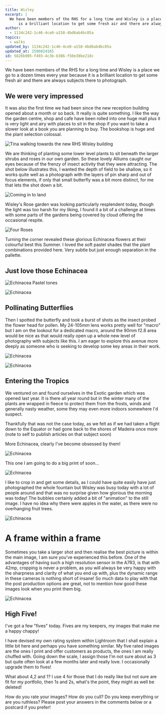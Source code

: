 ```yaml
---
title: Wisley
excerpt: |
  We have been members of the RHS for a long time and Wisley is a place we go to a dozen times every year because it
      is a brilliant location to get some fresh air and there are always subjects there to photograph.
author:
  - 1134c242-1c46-4ce0-a158-4bd6ab4bc05a
topics:
  - walks
updated_by: 1134c242-1c46-4ce0-a158-4bd6ab4bc05a
updated_at: 1596024165
id: 5826b905-f493-4c3b-b386-f50e38be218c
---
```

We have been members of the RHS for a long time and Wisley is a place we go to a dozen times every year because it is a brilliant location to get some fresh air and there are always subjects there to photograph.

## We were very impressed 
It was also the first time we had been since the new reception building opened about a month or so back. It really is quite something. I like the way the garden centre, shop and cafe have been rolled into one huge mall plus it is very light and airy with places to sit in the shop if you want to take a slower look at a book you are planning to buy. The bookshop is huge and the plant selection colossal.

![Tina walking towards the new RHS Wisley building](/assets/content/IMG_1215.jpg)

We are thinking of planting some lower level plants to sit beneath the larger shrubs and roses in our own garden. So these lovely Alliums caught our eyes because of the frenzy of insect activity that they were attracting. The shot below illustrates this, I wanted the depth of field to be shallow, so it works quite well as a photograph with the layers of pin sharp and out of focus elements, if only that small butterfly was a bit more distinct, for me that lets the shot down a bit.

![Coming in to land](/assets/content/_DSC5829.jpg)

Wisley's Rose garden was looking particularly resplendent today, though the light was too harsh for my liking, I found it a bit of a challenge at times with some parts of the gardens being covered by cloud offering the occasional respite.

![Four Roses](/assets/content/_DSC5837.jpg)

Turning the corner revealed these glorious Echinacea flowers at their colourful best this Summer. I loved the soft pastel shades that the plant combinations provided here. Very subtle but just enough separation in the pallette.

## Just love those Echinacea
![Echinacea Pastel tones](/assets/content//_DSC5842.jpg)

![Echinacea](/assets/content/_DSC5841.jpg)

## Pollinating Butterflies
Then I spotted the butterfly and took a burst of shots as the insect probed the flower head for pollen. My 24-105mm lens works pretty well for "macro" but I am on the lookout for a dedicated macro, around the 90mm f2.8 area would be nice as that would really open up a whole new level of photography with subjects like this. I am eager to explore this avenue more deeply as someone who is seeking to develop some key areas in their work.

![Echinacea](/assets/content/_DSC5843.jpg)

![Echinacea](/assets/content/_DSC5862.jpg)

## Entering the Tropics
We ventured on and found ourselves in the Exotic garden which was opened last year. It is there all year round but in the winter many of the plants are wrapped in fleece to protect them from the frosts, winds and generally nasty weather, some they may even more indoors somewhere I'd suspect.

Thankfully that was not the case today, as we felt as if we had taken a flight down to the Equator or had gone back to the shores of Madeira once more (note to self to publish articles on that subject soon)

More Echinacea, clearly I've become obsessed by them!

![Echinacea](/assets/content/_DSC5872.jpg)

This one I am going to do a big print of soon...

![Echinacea](/assets/content/_DSC5875.jpg)

I like to crop in and get some details, as I could have quite easily have just photographed the whole fountain but Wisley was busy today with a lot of people around and that was no surprise given how glorious the morning was today! The bubbles certainly added a bit of "animation" to the still image. I have no idea why there were apples in the water, as there were no overhanging fruit trees.

![Echinacea](/assets/content/_DSC5877.jpg)

# A frame within a frame
Sometimes you take a larger shot and then realise the best picture is within the main image, I am sure you've experienced this before. One of the advantages of having such a high resolution sensor in the A7R3, is that with 42mp, cropping is never a problem, as you will always be very happy with the sharpness and clarity of what you end up with, plus the dynamic range in these cameras is nothing short of insane! So much data to play with that the post production options are great, not to mention how good these images look when you print them big.



![Echinacea](/assets/content/_DSC5878.jpg)

## High Five!
I've got a few "fives" today. Fives are my keepers, my images that make me a happy chappy!

I have devised my own rating system within Lightroom that I shall explain a little bit here and perhaps you have something similar. My five rated images are the ones I print and offer customers as products, the ones I am really chuffed with. Going down the scale, I assign those I'm not sure about as 3 but quite often look at a few months later and really love. I occasionally upgrade them to fives!

What about 4,2 and 1? I use 4 for those that I do really like but not sure are fit for my portfolio, then 1s and 2s, what's the point, they might as well be deleted!

How do you rate your images? How do you cull? Do you keep everything or are you ruthless? Please post your answers in the comments below or a postcard if you prefer!
